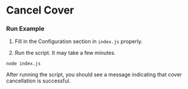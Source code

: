 # Cancel Cover

### Run Example

1. Fill in the Configuration section in `index.js` properly.

2. Run the script. It may take a few minutes.
```
node index.js
```
After running the script, you should see a message indicating that cover cancellation is successful.
